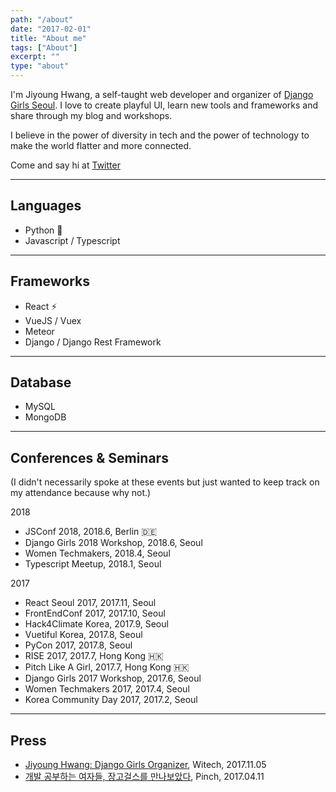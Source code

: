 ```yaml
---
path: "/about"
date: "2017-02-01"
title: "About me"
tags: ["About"]
excerpt: ""
type: "about"
---
```


I'm Jiyoung Hwang, a self-taught web developer and organizer of [Django Girls Seoul](https://www.facebook.com/djangogirlsseoul/). I love to create playful UI, learn new tools and frameworks and share through my blog and workshops.

I believe in the power of diversity in tech and the power of technology to make the world flatter and more connected.

Come and say hi at [Twitter](https://twitter.com/@jyhwng)

---

## Languages
- Python :snake:
- Javascript / Typescript 

---

## Frameworks
- React :zap:
- VueJS / Vuex 
- Meteor
- Django / Django Rest Framework

---

## Database
- MySQL
- MongoDB

---

## Conferences & Seminars

(I didn't necessarily spoke at these events but just wanted to keep track on my attendance because why not.)

2018
- JSConf 2018, 2018.6, Berlin 🇩🇪
- Django Girls 2018 Workshop, 2018.6, Seoul
- Women Techmakers, 2018.4, Seoul
- Typescript Meetup, 2018.1, Seoul

2017
- React Seoul 2017, 2017.11, Seoul
- FrontEndConf 2017, 2017.10, Seoul
- Hack4Climate Korea, 2017.9, Seoul
- Vuetiful Korea, 2017.8, Seoul
- PyCon 2017, 2017.8, Seoul
- RISE 2017, 2017.7, Hong Kong 🇭🇰
- Pitch Like A Girl, 2017.7, Hong Kong 🇭🇰
- Django Girls 2017 Workshop, 2017.6, Seoul
- Women Techmakers 2017, 2017.4, Seoul
- Korea Community Day 2017, 2017.2, Seoul

---

## Press

- [Jiyoung Hwang: Django Girls Organizer](https://wi-tech.org/2017/11/05/jiyoung-hwang-django-girls-organizer/), Witech, 2017.11.05
- [개발 공부하는 여자들, 장고걸스를 만나보았다](http://thepin.ch/techgear/m9qmfd/adela-branch-1), Pinch, 2017.04.11
